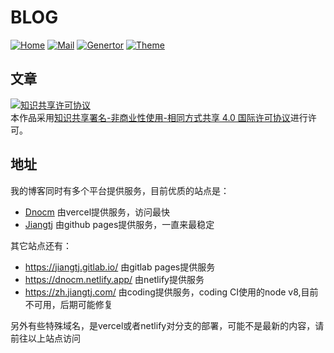 # BLOG
[![Home](https://img.shields.io/badge/-Home-blue.svg)](https://jiangtj.com)
[![Mail](https://img.shields.io/badge/Mail-i@dnocm.com-blue.svg)](mailto:i@dnocm.com)
[![Genertor](https://img.shields.io/badge/Generte-Hexo-blue.svg)](https://hexo.io)
[![Theme](https://img.shields.io/badge/Theme-Cake-blue.svg)](https://github.com/jiangtj/hexo-theme-cake)

## 文章
<a rel="license" href="http://creativecommons.org/licenses/by-nc-sa/4.0/"><img alt="知识共享许可协议" style="border-width:0" src="https://i.creativecommons.org/l/by-nc-sa/4.0/88x31.png" /></a><br />本作品采用<a rel="license" href="http://creativecommons.org/licenses/by-nc-sa/4.0/">知识共享署名-非商业性使用-相同方式共享 4.0 国际许可协议</a>进行许可。

## 地址

<!-- server-start -->

我的博客同时有多个平台提供服务，目前优质的站点是：

- [Dnocm](https://dnocm.com) 由vercel提供服务，访问最快
- [Jiangtj](https://jiangtj.com) 由github pages提供服务，一直来最稳定

其它站点还有：

- <https://jiangtj.gitlab.io/> 由gitlab pages提供服务
- <https://dnocm.netlify.app/> 由netlify提供服务
- <https://zh.jiangtj.com/> 由coding提供服务，coding CI使用的node v8,目前不可用，后期可能修复

另外有些特殊域名，是vercel或者netlify对分支的部署，可能不是最新的内容，请前往以上站点访问

<!-- server-end -->
